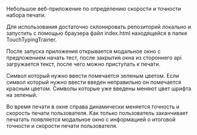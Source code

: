 Небольшое веб-приложение по определению скорости и точности набора печати.
<!--  -->
<!--  -->
Для использования достаточно склонировать репозиторий локально и запустить с помощью браузера файл index.html находящейся в папке TouchTypingTrainer.
<!--  -->
<!--  -->
<!--  -->
<!--  -->
После запуска приложения открывается модальное окно с предложением начать тест, 
после закрытия окна из стороннего api загружается текст, после чего можно приступать к печати.
<!--  -->
Символ который нужно ввести помечается зеленым цветом.
Если символ который нужно ввести введен неправильно он помечается красным цветом.
Символы которые уже введены меняют цвет шрифта на зеленый.
<!--  -->
Во время печати в окне справа динамически меняется точность и скорость печати пользователя.
Как только пользователь заканчивает печатать появляется модальное окно с информацией о итоговой точности и скорости печати пользователя.
